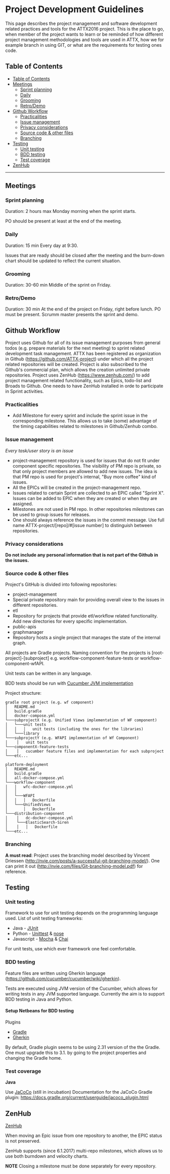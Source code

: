 # Project Development Guidelines

This page describes the project management and software development related practices and tools for the ATTX2016 project. This is the place to go, when member of the project wants to learn or be reminded of how different project management methodologies and tools are used in ATTX, how we for example branch in using GIT, or what are the requirements for testing ones code.

## Table of Contents
<!-- TOC START min:1 max:3 link:true update:true -->
  - [Table of Contents](#table-of-contents)
  - [Meetings](#meetings)
    - [Sprint planning](#sprint-planning)
    - [Daily](#daily)
    - [Grooming](#grooming)
    - [Retro/Demo](#retrodemo)
  - [Github Workflow](#github-workflow)
    - [Practicalities](#practicalities)
    - [Issue management](#issue-management)
    - [Privacy considerations](#privacy-considerations)
    - [Source code & other files](#source-code--other-files)
    - [Branching](#branching)
  - [Testing](#testing)
    - [Unit testing](#unit-testing)
    - [BDD testing](#bdd-testing)
    - [Test coverage](#test-coverage)
  - [ZenHub](#zenhub)

<!-- TOC END -->

***

## Meetings

### Sprint planning

Duration: 2 hours max
Monday morning when the sprint starts.

PO should be present at least at the end of the meeting.

### Daily

Duration: 15 min
Every day at 9:30.

Issues that are ready should be closed after the meeting and the burn-down chart should be updated to reflect the current situation.

### Grooming

Duration: 30-60 min
Middle of the sprint on Friday.

### Retro/Demo

Duration: 30 min
At the end of the project on Friday, right before lunch.
PO must be present. Scrumm master presents the sprint and demo.

## Github Workflow

Project uses Github for all of its issue management purposes from general todos (e.g. prepare materials for the next meeting)  to sprint related development task management. ATTX has been registered as organization in Github (https://github.com/ATTX-project) under which all the project related repositories will be created. Project is also subscribed to the Github's commercial plan, which allows the creation unlimited private repositories.
Project uses ZenHub (https://www.zenhub.com/) to add project management related functionality, such as Epics, todo-list and Broads to Github. One needs to have ZenHub installed in orde to participate in Sprint activities.

### Practicalities

* Add Milestone for every sprint and include the sprint issue in the corresponding milestone. This allows us to take (some) advantage of the timing capabilities related to milestones in Github/Zenhub combo.


### Issue management

_Every task/user story is an issue_

* project-management repository is used for issues that do not fit under component specific repositories. The visibility of PM repo is private, so that only project members are allowed to add new issues. The idea is that PM repo is used for project's internal, "Buy more coffee" kind of issues.
* All the EPICs will be created in the project-management repo.
* Issues related to certain Sprint are collected to an EPIC called "Sprint X". Issues can be added to EPIC when they are created or when they are assigned.
* Milestones are not used in PM repo. In other repositories milestones can be used to group issues for releases.
* One should always reference the issues in the commit message. Use full name ATTX-project/[repo]/#[issue number] to distinguish between repositories.

### Privacy considerations

**Do not include any personal information that is not part of the Github in the issues.**

### Source code & other files

Project's GitHub is divided into following repositories:

* project-management
 * Special private repository main for providing overall view to the issues in different repositories.
* etl
 * Repository for projects that provide etl/workflow related functionality. Add new directories for every specific implementation.
* public-apis
* graphmanager
 * Repository hosts a single project that manages the state of the internal graph.

All projects are Gradle projects. Naming convention for the projects is [root-project]-[subproject] e.g. workflow-component-feature-tests or workflow-component-wfAPI.

Unit tests can be written in any language.

BDD tests should be run with [Cucumber JVM implementation](https://cucumber.io/docs/reference/jvm)

Project structure:
```
gradle root project (e.g. wf component)
│   README.md
│   build.gradle    
│   docker-compose.yml
└───subprojectX (e.g. Unified Views implementation of WF component)
│   └───unit tests
│   │   │   unit tests (including the ones for the libraries)
│   └───library
└───subprojectY (e.g. WFAPI implementation of Wf Component)
│    │   unit tests
└───componentX-feature-tests
│    │   cucumber feature files and implementation for each subproject
└───etc...
```

```
platform-deployment
│   README.md
│   build.gradle  
│   all-docker-compose.yml
└───workflow-component
│   │   wfc-docker-compose.yml
│   │
│   └───WFAPI
│   │   │   Dockerfile
│   └───UnifiedViews
│       │   Dockerfile
└───distribution-component
│    │   dc-docker-compose.yml
│    └───ElasticSearch-Siren
│    │   │   Dockerfile
└───etc...
```

### Branching

**A must read**: Project uses the branching model described by Vincent Driessen (http://nvie.com/posts/a-successful-git-branching-model/). One can print it out (http://nvie.com/files/Git-branching-model.pdf) for reference.

## Testing

### Unit testing

Framework to use for unit testing depends on the programming language used.
List of unit testing frameworks:
* Java - [JUnit](http://junit.org/)
* Python - [Unittest](https://docs.python.org/3/library/unittest.html) & [nose](http://nose.readthedocs.io/en/latest/index.html)
* Javascript - [Mocha](https://mochajs.org/) & [Chai](http://chaijs.com/)

For unit tests, use which ever framework one feel comfortable.

### BDD testing

Feature files are written using Gherkin language (https://github.com/cucumber/cucumber/wiki/gherkin).

Tests are executed using JVM version of the Cucumber, which allows for writing tests in any JVM supported language. Currently the aim is to support BDD testing in Java and Python.

#### Setup Netbeans for BDD testing

Plugins
* [Gradle](https://gradle.org/)
* [Gherkin](https://github.com/cucumber/cucumber/wiki/Gherkin)

By default, Gradle plugin seems to be using 2.31 version of the the Gradle. One must upgrade this to 3.1. by going to the project properties and changing the Gradle home.

### Test coverage

**Java**

Use [JaCoCo](http://www.eclemma.org/jacoco/) (still in incubation)
Documentation for the JaCoCo Gradle plugin: https://docs.gradle.org/current/userguide/jacoco_plugin.html

## ZenHub

[ZenHub](https://www.zenhub.com/)

When moving an Epic issue from one repository to another, the EPIC status is not preserved.

ZenHub supports (since 6.1.2017) multi-repo milestones, which allows us to use both burndown and velocity charts.

**NOTE**
Closing a milestone must be done separately for every repository.
